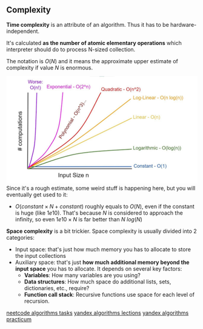 ## Complexity

**Time complexity** is an attribute of an algorithm. Thus it has to be hardware-independent.

It's calculated **as the number of atomic elementary operations** which interpreter should do to process N-sized collection.

The notation is $O(N)$ and it means the approximate upper estimate of complexity if value $N$ is enormous. 

![Pasted image 20241202183217.png](📁%20files/Pasted%20image%2020241202183217.png)
Since it's a rough estimate, some weird stuff is happening here, but you will eventually get used to it:
- $O(constant\times N + constant)$ roughly equals to $O(N)$, even if the constant is huge (like $1e10$). That's because $N$ is considered to approach the infinity, so even $1e10\times N$ is far better than $N\ log(N)$

**Space complexity** is a bit trickier. Space complexity is usually divided into 2 categories:
- Input space: that's just how much memory you has to allocate to store the input collections
- Auxiliary space: that's just **how much additional memory beyond the input space** you has to allocate. It depends on several key factors:
	- **Variables**: How many variables are you using?
	- **Data structures**: How much space do additional lists, sets, dictionaries, etc., require?
	- **Function call stack**: Recursive functions use space for each level of recursion.

[neetcode algorithms tasks](neetcode%20algorithms%20tasks.md)
[yandex algorithms lections](yandex%20algorithms%20lections.md)
[yandex algorithms practicum](yandex%20algorithms%20practicum.md)